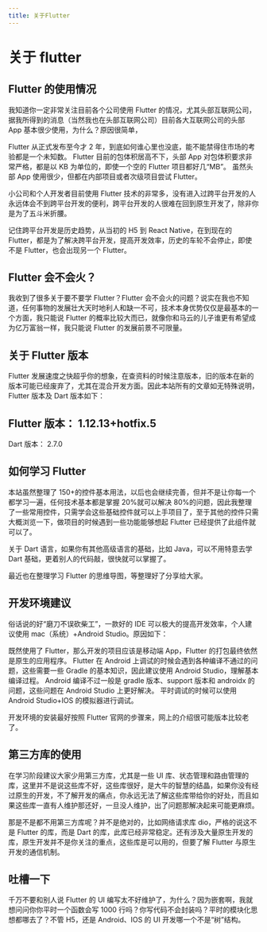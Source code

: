 ```yaml
---
title: 关于Flutter
---
```


# 关于 flutter


## Flutter 的使用情况

我知道你一定非常关注目前各个公司使用 Flutter 的情况，尤其头部互联网公司，据我所得到的消息（当然我也在头部互联网公司）目前各大互联网公司的头部 App 基本很少使用，为什么？原因很简单，

Flutter 从正式发布至今才 2 年，到底如何谁心里也没底，能不能禁得住市场的考验都是一个未知数。
Flutter 目前的包体积居高不下，头部 App 对包体积要求非常严格，都是以 KB 为单位的，即使一个空的 Flutter 项目都好几“MB”。
虽然头部 App 使用很少，但都在内部项目或者次级项目尝试 Flutter。

小公司和个人开发者目前使用 Flutter 技术的非常多，没有进入过跨平台开发的人永远体会不到跨平台开发的便利，跨平台开发的人很难在回到原生开发了，除非你是为了五斗米折腰。

记住跨平台开发是历史趋势，从当初的 H5 到 React Native，在到现在的 Flutter，都是为了解决跨平台开发，提高开发效率，历史的车轮不会停止，即使不是 Flutter，也会出现另一个 Flutter。

## Flutter 会不会火？

我收到了很多关于要不要学 Flutter？Flutter 会不会火的问题？说实在我也不知道，任何事物的发展壮大天时地利人和缺一不可，技术本身优势仅仅是最基本的一个方面，我只能说 Flutter 的概率比较大而已，就像你和马云的儿子谁更有希望成为亿万富翁一样，我只能说 Flutter 的发展前景不可限量。

## 关于 Flutter 版本

Flutter 发展速度之快超乎你的想象，在查资料的时候注意版本，旧的版本在新的版本可能已经废弃了，尤其在混合开发方面。因此本站所有的文章如无特殊说明，Flutter 版本及 Dart 版本如下：

## Flutter 版本： 1.12.13+hotfix.5

Dart 版本： 2.7.0

## 如何学习 Flutter

本站虽然整理了 150+的控件基本用法，以后也会继续完善，但并不是让你每一个都学习一遍，任何技术基本都是掌握 20%就可以解决 80%的问题，因此我整理了一些常用控件，只需学会这些基础控件就可以上手项目了，至于其他的控件只需大概浏览一下，做项目的时候遇到一些功能能够想起 Flutter 已经提供了此组件就可以了。

关于 Dart 语言，如果你有其他高级语言的基础，比如 Java，可以不用特意去学 Dart 基础，更着别人的代码敲，很快就可以掌握了。

最近也在整理学习 Flutter 的思维导图，等整理好了分享给大家。

## 开发环境建议

俗话说的好“磨刀不误砍柴工”，一款好的 IDE 可以极大的提高开发效率，个人建议使用 mac（系统）+Android Studio。原因如下：

既然使用了 Flutter，那么开发的项目应该是移动端 App，Flutter 的打包最终依然是原生的应用程序。
Flutter 在 Android 上调试的时候会遇到各种编译不通过的问题，这些需要一些 Gradle 的基本知识，因此建议使用 Android Studio，理解基本编译过程。
Android 编译不过一般是 gradle 版本、support 版本和 androidx 的问题，这些问题在 Android Studio 上更好解决。
平时调试的时候可以使用 Android Studio+IOS 的模拟器进行调试。

开发环境的安装最好按照 Flutter 官网的步骤来，网上的介绍很可能版本比较老了。

## 第三方库的使用

在学习阶段建议大家少用第三方库，尤其是一些 UI 库、状态管理和路由管理的库，这里并不是说这些库不好，这些库很好，是大牛的智慧的结晶，如果你没有经过原生的开发，不了解开发的痛点，你永远无法了解这些库带给你的好处，而且如果这些库一直有人维护那还好，一旦没人维护，出了问题那解决起来可能更麻烦。

那是不是都不用第三方库呢？并不是绝对的，比如网络请求库 dio，严格的说这不是 Flutter 的库，而是 Dart 的库，此库已经非常稳定。还有涉及大量原生开发的库，原生开发并不是你关注的重点，这些库是可以用的，但要了解 Flutter 与原生开发的通信机制。

## 吐槽一下

千万不要和别人说 Flutter 的 UI 编写太不好维护了，为什么？因为嵌套啊，我就想问问你你平时一个函数会写 1000 行吗？你写代码不会封装吗？平时的模块化思想都哪去了？不管 H5，还是 Android、IOS 的 UI 开发哪一个不是“树”结构。
